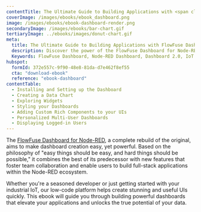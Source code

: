 ```yaml
---
contentTitle: The Ultimate Guide to Building Applications with <span class="inline-block">FlowFuse Dashboard for Node-RED</span>
coverImage: /images/ebooks/ebook_dashboard.png
image: /images/ebooks/ebook-dashboard-render.png
secondaryImage: /images/ebooks/bar-chart.gif
tertiaryImage: ../ebooks/images/donut-chart.gif
meta:
  title: The Ultimate Guide to Building Applications with FlowFuse Dashboard for Node-RED
  description: Discover the power of the FlowFuse Dashboard for Node-RED with our comprehensive eBook. Learn how to effortlessly create stunning UIs, from data charts to custom components, and enable collaborative full-stack application development. Ideal for developers of all levels, this guide unlocks the potential of your data in industrial IoT environments.
  Keywords: FlowFuse Dashboard, Node-RED Dashboard, Dashboard 2.0, IoT dashboard creation, Low-code platform, Data visualization, UI development, Industrial IoT, Dashboard design
hubspot:
  formId: 372e557c-9f90-48e8-81da-d7e462f8ef55
  cta: "download-ebook"
  reference: "ebook-dashboard"
contentTable:
  - Installing and Setting up the Dashboard 	
  - Creating a Data Chart	
  - Exploring Widgets	
  - Styling your Dashboards	
  - Adding Custom Rich Components to your UIs	
  - Personalized Multi-User Dashboards	
  - Displaying Logged-in Users
---
```


The [FlowFuse Dashboard for Node-RED](/product/dashboard/), a complete rebuild of the original, aims to make dashboard creation easy, yet powerful. Based on the philosophy of "easy things should be easy, and hard things should be possible," it combines the best of its predecessor with new features that foster team collaboration and enable users to build full-stack applications within the Node-RED ecosystem. 

Whether you're a seasoned developer or just getting started with your industrial IoT, our low-code platform helps create stunning and useful UIs quickly.  This ebook will guide you through building powerful dashboards that elevate your applications and unlocks the true potential of your data.   
